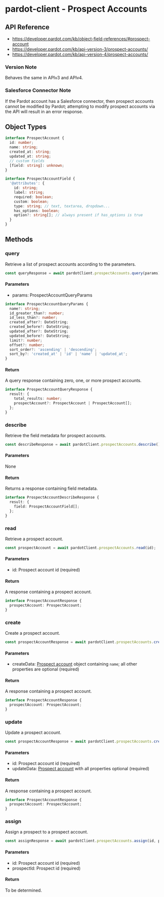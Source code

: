 # pardot-client - Prospect Accounts

## API Reference

- https://developer.pardot.com/kb/object-field-references/#prospect-account
- https://developer.pardot.com/kb/api-version-3/prospect-accounts/
- https://developer.pardot.com/kb/api-version-4/prospect-accounts/

### Version Note

Behaves the same in APIv3 and APIv4.

### Salesforce Connector Note

If the Pardot account has a Salesforce connector, then prospect accounts cannot be
modified by Pardot; attempting to modify prospect accounts via the API will
result in an error response.

## Object Types

```typescript
interface ProspectAccount {
  id: number;
  name: string;
  created_at: string;
  updated_at: string;
  // custom fields
  [field: string]: unknown;
}

interface ProspectAccountField {
  '@attributes': {
    id: string;
    label: string;
    required: boolean;
    custom: boolean;
    type: string; // text, textarea, dropdown...
    has_options: boolean;
    option?: string[]; // always present if has_options is true 
  }
}
```

## Methods

### query

Retrieve a list of prospect accounts according to the parameters.

```typescript
const queryResponse = await pardotClient.prospectAccounts.query(params);
```

#### Parameters

- params: ProspectAccountQueryParams

```typescript
interface ProspectAccountQueryParams {
  name?: string;
  id_greater_than?: number;
  id_less_than?: number;
  created_after?: DateString;
  created_before?: DateString;
  updated_after?: DateString;
  updated_before?: DateString;
  limit?: number;
  offset?: number;
  sort_order?: 'ascending' | 'descending';
  sort_by?: 'created_at' | 'id' | 'name' | 'updated_at';
}
```

#### Return

A query response containing zero, one, or more prospect accounts.

```typescript
interface ProspectAccountQueryResponse {
  result: {
    total_results: number;
    prospectAccount?: ProspectAccount | ProspectAccount[];
  };
}
```

### describe

Retrieve the field metadata for prospect accounts.

```typescript
const describeResponse = await pardotClient.prospectAccounts.describe();
```

#### Parameters

None

#### Return

Returns a response containing field metadata.

```typescript
interface ProspectAccountDescribeResponse {
  result: {
    field: ProspectAccountField[];
  };
}
```

### read

Retrieve a prospect account.

```typescript
const prospectAccount = await pardotClient.prospectAccounts.read(id);
```

#### Parameters

- id: Prospect account id (required)

#### Return

A response containing a prospect account.

```typescript
interface ProspectAccountResponse {
  prospectAccount: ProspectAccount;
}
```

### create

Create a prospect account.

```typescript
const prospectAccountResponse = await pardotClient.prospectAccounts.create(createData);
```

#### Parameters

- createData: [Prospect account](#object-types) object containing `name`; all other properties are optional (required)

#### Return

A response containing a prospect account.

```typescript
interface ProspectAccountResponse {
  prospectAccount: ProspectAccount;
}
```

### update

Update a prospect account.

```typescript
const prospectAccountResponse = await pardotClient.prospectAccounts.create(id, updateData);
```

#### Parameters

- id: Prospect account id (required)
- updateData: [Prospect account](#object-types) with all properties optional (required)

#### Return

A response containing a prospect account.

```typescript
interface ProspectAccountResponse {
  prospectAccount: ProspectAccount;
}
```

### assign

Assign a prospect to a prospect account.

```typescript
const assignResponse = await pardotClient.prospectAccounts.assign(id, prospectId);
```

#### Parameters

- id: Prospect account id (required)
- prospectId: Prospect id (required)

#### Return

To be determined.
